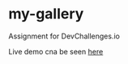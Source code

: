 # my-gallery

Assignment for DevChallenges.io

Live demo cna be seen [here](https://silly-noyce-f7e928.netlify.app/)
